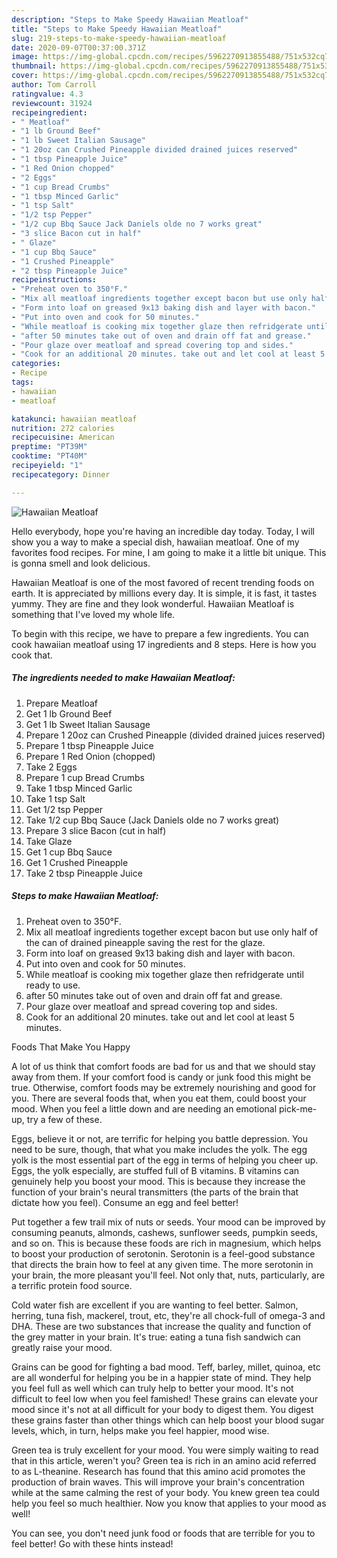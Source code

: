 ```yaml
---
description: "Steps to Make Speedy Hawaiian Meatloaf"
title: "Steps to Make Speedy Hawaiian Meatloaf"
slug: 219-steps-to-make-speedy-hawaiian-meatloaf
date: 2020-09-07T00:37:00.371Z
image: https://img-global.cpcdn.com/recipes/5962270913855488/751x532cq70/hawaiian-meatloaf-recipe-main-photo.jpg
thumbnail: https://img-global.cpcdn.com/recipes/5962270913855488/751x532cq70/hawaiian-meatloaf-recipe-main-photo.jpg
cover: https://img-global.cpcdn.com/recipes/5962270913855488/751x532cq70/hawaiian-meatloaf-recipe-main-photo.jpg
author: Tom Carroll
ratingvalue: 4.3
reviewcount: 31924
recipeingredient:
- " Meatloaf"
- "1 lb Ground Beef"
- "1 lb Sweet Italian Sausage"
- "1 20oz can Crushed Pineapple divided drained juices reserved"
- "1 tbsp Pineapple Juice"
- "1 Red Onion chopped"
- "2 Eggs"
- "1 cup Bread Crumbs"
- "1 tbsp Minced Garlic"
- "1 tsp Salt"
- "1/2 tsp Pepper"
- "1/2 cup Bbq Sauce Jack Daniels olde no 7 works great"
- "3 slice Bacon cut in half"
- " Glaze"
- "1 cup Bbq Sauce"
- "1 Crushed Pineapple"
- "2 tbsp Pineapple Juice"
recipeinstructions:
- "Preheat oven to 350°F."
- "Mix all meatloaf ingredients together except bacon but use only half of the can of drained pineapple saving the rest for the glaze."
- "Form into loaf on greased 9x13 baking dish and layer with bacon."
- "Put into oven and cook for 50 minutes."
- "While meatloaf is cooking mix together glaze then refridgerate until ready to use."
- "after 50 minutes take out of oven and drain off fat and grease."
- "Pour glaze over meatloaf and spread covering top and sides."
- "Cook for an additional 20 minutes. take out and let cool at least 5 minutes."
categories:
- Recipe
tags:
- hawaiian
- meatloaf

katakunci: hawaiian meatloaf 
nutrition: 272 calories
recipecuisine: American
preptime: "PT39M"
cooktime: "PT40M"
recipeyield: "1"
recipecategory: Dinner

---
```



![Hawaiian Meatloaf](https://img-global.cpcdn.com/recipes/5962270913855488/751x532cq70/hawaiian-meatloaf-recipe-main-photo.jpg)

Hello everybody, hope you're having an incredible day today. Today, I will show you a way to make a special dish, hawaiian meatloaf. One of my favorites food recipes. For mine, I am going to make it a little bit unique. This is gonna smell and look delicious.



Hawaiian Meatloaf is one of the most favored of recent trending foods on earth. It is appreciated by millions every day. It is simple, it is fast, it tastes yummy. They are fine and they look wonderful. Hawaiian Meatloaf is something that I've loved my whole life.


To begin with this recipe, we have to prepare a few ingredients. You can cook hawaiian meatloaf using 17 ingredients and 8 steps. Here is how you cook that.

<!--inarticleads1-->

##### The ingredients needed to make Hawaiian Meatloaf:

1. Prepare  Meatloaf
1. Get 1 lb Ground Beef
1. Get 1 lb Sweet Italian Sausage
1. Prepare 1 20oz can Crushed Pineapple (divided drained juices reserved)
1. Prepare 1 tbsp Pineapple Juice
1. Prepare 1 Red Onion (chopped)
1. Take 2 Eggs
1. Prepare 1 cup Bread Crumbs
1. Take 1 tbsp Minced Garlic
1. Take 1 tsp Salt
1. Get 1/2 tsp Pepper
1. Take 1/2 cup Bbq Sauce (Jack Daniels olde no 7 works great)
1. Prepare 3 slice Bacon (cut in half)
1. Take  Glaze
1. Get 1 cup Bbq Sauce
1. Get 1 Crushed Pineapple
1. Take 2 tbsp Pineapple Juice




<!--inarticleads2-->

##### Steps to make Hawaiian Meatloaf:

1. Preheat oven to 350°F.
1. Mix all meatloaf ingredients together except bacon but use only half of the can of drained pineapple saving the rest for the glaze.
1. Form into loaf on greased 9x13 baking dish and layer with bacon.
1. Put into oven and cook for 50 minutes.
1. While meatloaf is cooking mix together glaze then refridgerate until ready to use.
1. after 50 minutes take out of oven and drain off fat and grease.
1. Pour glaze over meatloaf and spread covering top and sides.
1. Cook for an additional 20 minutes. take out and let cool at least 5 minutes.




Foods That Make You Happy


A lot of us think that comfort foods are bad for us and that we should stay away from them. If your comfort food is candy or junk food this might be true. Otherwise, comfort foods may be extremely nourishing and good for you. There are several foods that, when you eat them, could boost your mood. When you feel a little down and are needing an emotional pick-me-up, try a few of these.

Eggs, believe it or not, are terrific for helping you battle depression. You need to be sure, though, that what you make includes the yolk. The egg yolk is the most essential part of the egg in terms of helping you cheer up. Eggs, the yolk especially, are stuffed full of B vitamins. B vitamins can genuinely help you boost your mood. This is because they increase the function of your brain's neural transmitters (the parts of the brain that dictate how you feel). Consume an egg and feel better!

Put together a few trail mix of nuts or seeds. Your mood can be improved by consuming peanuts, almonds, cashews, sunflower seeds, pumpkin seeds, and so on. This is because these foods are rich in magnesium, which helps to boost your production of serotonin. Serotonin is a feel-good substance that directs the brain how to feel at any given time. The more serotonin in your brain, the more pleasant you'll feel. Not only that, nuts, particularly, are a terrific protein food source.

Cold water fish are excellent if you are wanting to feel better. Salmon, herring, tuna fish, mackerel, trout, etc, they're all chock-full of omega-3 and DHA. These are two substances that increase the quality and function of the grey matter in your brain. It's true: eating a tuna fish sandwich can greatly raise your mood. 

Grains can be good for fighting a bad mood. Teff, barley, millet, quinoa, etc are all wonderful for helping you be in a happier state of mind. They help you feel full as well which can truly help to better your mood. It's not difficult to feel low when you feel famished! These grains can elevate your mood since it's not at all difficult for your body to digest them. You digest these grains faster than other things which can help boost your blood sugar levels, which, in turn, helps make you feel happier, mood wise.

Green tea is truly excellent for your mood. You were simply waiting to read that in this article, weren't you? Green tea is rich in an amino acid referred to as L-theanine. Research has found that this amino acid promotes the production of brain waves. This will improve your brain's concentration while at the same calming the rest of your body. You knew green tea could help you feel so much healthier. Now you know that applies to your mood as well!

You can see, you don't need junk food or foods that are terrible for you to feel better! Go  with  these hints  instead!

